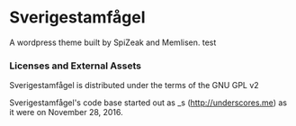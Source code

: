 # Sverigestamfågel
A wordpress theme built by SpiZeak and Memlisen. test

### Licenses and External Assets
Sverigestamfågel is distributed under the terms of the GNU GPL v2

Sverigestamfågel's code base started out as _s (http://underscores.me) as it were on November 28, 2016.
